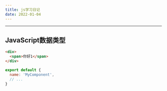 ```yaml
---
title: js学习日记
date: 2022-01-04
---
```

---
JavaScript数据类型
---

``` html
<div>
  <span>你好1</span>
</div>
```

``` js
export default {
  name: 'MyComponent',
  // ...
}
```